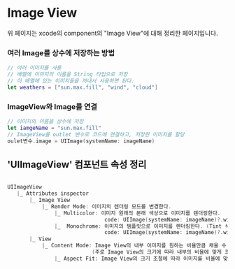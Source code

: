 # Image View
 위 페이지는 xcode의 component의 "Image View"에 대해 정리한 페이지입니다.    
       
### 여러 Image를 상수에 저장하는 방법  
```swift
// 여러 이미지를 사용
// 배열에 이미지의 이름을 String 타입으로 저장
// 이 배열에 있는 이미지들을 꺼내서 사용하면 된다.
let weathers = ["sun.max.fill", "wind", "cloud"]
```

### ImageView와 Image를 연결
```swift
// 이미지의 이름을 상수에 저장
let iamgeName = "sun.max.fill"
// ImageView를 outlet 변수로 코드에 연결하고, 저장한 이미지를 할당
oulet변수.image = UIImage(systemName: imageName)
```

## 'UIImageView' 컴포넌트 속성 정리
 ```swift

UIImageView    
    |_ Attributes inspector     
        |_ Image View     
            |_ Render Mode: 이미지의 렌더링 모드를 변경한다.     
                |_ Multicolor: 이미지 원래의 본래 색상으로 이미지를 렌더링한다.     
                                code: UIImage(systemName: imageName)?.withRenderingMode(.alwaysOriginal)       
                |_  Monochrome: 이미지의 템플릿으로 이미지를 렌더링한다. (Tint 색상으로 이미지가 렌더링된다.)         
                                code: UIImage(systemName: imageName)?.withRenderingMode(.alwaysTemplate)      
        |_ View     
            |_ Content Mode: Image View의 내부 이미지를 원하는 비율만큼 채울 수 있다.     
                            (주로 Image View의 크기에 따라 내부의 비율에 맞게 조정되는 Aspect Fit 사용)      
                |_ Aspect Fit: Image View의 크기 조절에 따라 이미지를 비율에 맞게 조절해준다.      
```

        



